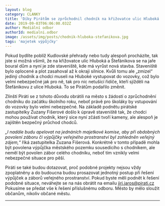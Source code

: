 ```yaml
---
layout: blog
category: CLANKY
title: 'Díky Pirátům se zprůchodnil chodník na křižovatce ulic Hluboká a Štefánikova'
date: 2019-09-03T06:06:00.032Z
author: Mediální odbor
authorId: medialni.odbor
image: /assets/img/posts/chodnik-hluboka-stefanikova.jpg   
tags: 'majetek výpůjčky'
---
```


Pokud bydlíte poblíž Kudlovské přehrady nebo tudy alespoň procházíte, tak jste si možná všimli, že na
křižovatce ulic Hluboká a Štefánikova se na jaře boural dům a nyní je zde staveniště, kde má vyrůst
nová stavba. Staveniště bylo oplocené a plot zasahoval až k okraji silnice. Kvůli tomu ale „zmizel“
jediný chodník a chodci museli na Hluboké vystupovat do vozovky, což bylo velmi nebezpečné jak pro
ně, tak pro nic netušící řidiče, kteří sjížděli na Štefánikovu z ulice Hluboká. To se Pirátům podařilo
změnit.

Zlínští Piráti se z tohoto důvodu obrátili na město s žádostí o zprůchodnění chodníku do začátku
školního roku, neboť právě pro školáky by vstupování do vozovky bylo velmi nebezpečné. Na základě
podnětu pirátské zastupitelky Zuzany Fišerové došlo k úpravě staveniště tak, že chodci mohou
používat chodník, který sice nyní zčásti tvoří kameny, ale alespoň je zajištěn bezpečný průchod
chodců.

*„I nadále budu apelovat na jednáních majetkové komise, aby při obdobných povolení záboru či
výpůjčky veřejného prostranství byl zohledněn veřejný zájem,“* říká zastupitelka Zuzana Fišerová.
Konkrétně v tomto případě mohla být povolena výpůjčka městského pozemku sousedícího s
chodníkem, ale neměl být povolen zábor celého chodníku, neboť tím vznikly velmi nebezpečné
situace pro pěší.

Piráti se také budou dotazovat, proč podobné projekty nejsou vždy zpoplatněny a do budoucna
budou prosazovat jednotný postup při řešení výpůjček a záborů veřejného prostranství.
Pokud byste měli podnět k řešení podobné situace, neváhejte se na nás obrátit na emailu
jiri.jaros@pirati.cz Pokusíme se předat vše k řešení příslušnému odboru. Město by mělo sloužit
občanům, nikoliv občané městu.

- - -
